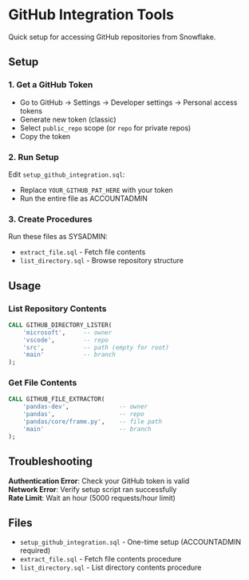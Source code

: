 # GitHub Integration Tools

Quick setup for accessing GitHub repositories from Snowflake.

## Setup

### 1. Get a GitHub Token
- Go to GitHub → Settings → Developer settings → Personal access tokens
- Generate new token (classic)
- Select `public_repo` scope (or `repo` for private repos)
- Copy the token

### 2. Run Setup
Edit `setup_github_integration.sql`:
- Replace `YOUR_GITHUB_PAT_HERE` with your token
- Run the entire file as ACCOUNTADMIN

### 3. Create Procedures
Run these files as SYSADMIN:
- `extract_file.sql` - Fetch file contents
- `list_directory.sql` - Browse repository structure

## Usage

### List Repository Contents
```sql
CALL GITHUB_DIRECTORY_LISTER(
    'microsoft',     -- owner
    'vscode',        -- repo
    'src',           -- path (empty for root)
    'main'           -- branch
);
```

### Get File Contents
```sql
CALL GITHUB_FILE_EXTRACTOR(
    'pandas-dev',              -- owner
    'pandas',                  -- repo  
    'pandas/core/frame.py',    -- file path
    'main'                     -- branch
);
```

## Troubleshooting

**Authentication Error**: Check your GitHub token is valid  
**Network Error**: Verify setup script ran successfully  
**Rate Limit**: Wait an hour (5000 requests/hour limit)

## Files

- `setup_github_integration.sql` - One-time setup (ACCOUNTADMIN required)
- `extract_file.sql` - Fetch file contents procedure
- `list_directory.sql` - List directory contents procedure